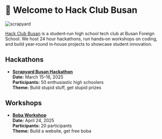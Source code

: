 # 👋 Welcome to Hack Club Busan

![scrapyard](https://hc-cdn.hel1.your-objectstorage.com/s/v3/b0023d89cdd03f9f816732d139e8c85e6d51a599_banner__1_.jpg)

[Hack Club Busan](https://hackbusan.club) is a student‑run high school tech club at Busan Foreign School. We host 24 hour hackathons, run hands‑on workshops on coding, and build year‑round in‑house projects to showcase student innovation.

## Hackathons

- [**Scrapyard Busan Hackathon**](https://scrapyard.hackclub.com/busan/kr)  
  **Date:** March 15–16, 2025  
  **Participants:** 50 enthusiastic high schoolers  
  **Theme:** Build stupid stuff, get stupid prizes
  
## Workshops

- [**Boba Workshop**](https://boba.hackclub.com/)  
  **Date:** April 24, 2025  
  **Participants:** 20 participants  
  **Theme:** Build a website, get free boba
